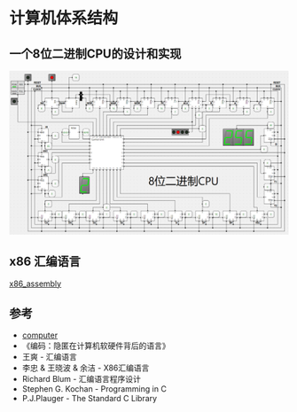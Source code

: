 # 计算机体系结构

## 一个8位二进制CPU的设计和实现

![CPU](image/cpu.png)

## x86 汇编语言

[x86_assembly](./x86_assembly/)

## 参考

- [computer](https://github.com/StevenBaby/computer)
- 《编码：隐匿在计算机软硬件背后的语言》
- 王爽 - 汇编语言
- 李忠 & 王晓波 & 余洁 - X86汇编语言
- Richard Blum - 汇编语言程序设计
- Stephen G. Kochan - Programming in C
- P.J.Plauger - The Standard C Library